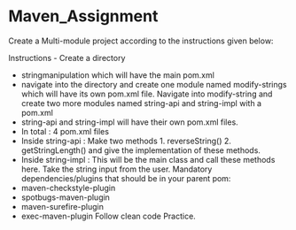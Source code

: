 # Maven_Assignment
Create a Multi-module project according to the instructions given below:

Instructions -
Create a directory
- stringmanipulation which will have the main pom.xml
- navigate into the directory and create one module named modify-strings which will have its own pom.xml file.
  Navigate into modify-string and create two more modules named string-api and string-impl with a pom.xml
- string-api and string-impl will have their own pom.xml files. 
- In total : 4 pom.xml files
- Inside string-api : Make two methods 1. reverseString() 2. getStringLength() and give the implementation of these methods. 
- Inside string-impl : This will be the main class and call these methods here. Take the string input from the user.
Mandatory dependencies/plugins that should be in your parent pom:
- maven-checkstyle-plugin
- spotbugs-maven-plugin
- maven-surefire-plugin
- exec-maven-plugin
Follow clean code Practice.
